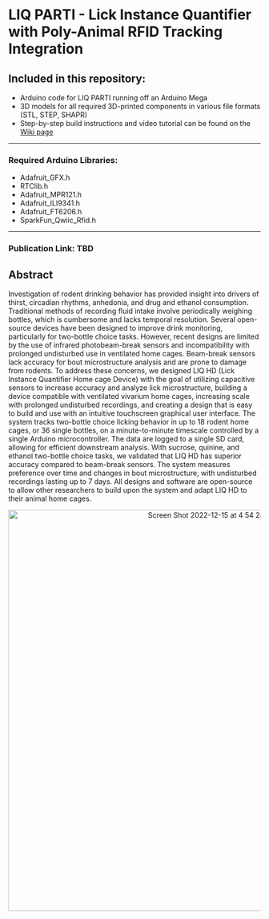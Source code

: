 # LIQ PARTI - Lick Instance Quantifier with Poly-Animal RFID Tracking Integration 

## Included in this repository:
  - Arduino code for LIQ PARTI running off an Arduino Mega
  - 3D models for all required 3D-printed components in various file formats (STL, STEP, SHAPR)
  - Step-by-step build instructions and video tutorial can be found on the [Wiki page](https://github.com/nickpetersen93/LIQ_HD/wiki/LIQ-HD---Step-by-Step-Tutorial "LIQ HD - Step-by-Step Tutorial")
  
------------------------------------------------------------------

### Required Arduino Libraries:
  - Adafruit_GFX.h
  - RTClib.h
  - Adafruit_MPR121.h
  - Adafruit_ILI9341.h
  - Adafruit_FT6206.h
  - SparkFun_Qwiic_Rfid.h
  
------------------------------------------------------------------

### Publication Link: TBD


## Abstract

Investigation of rodent drinking behavior has provided insight into drivers of thirst, circadian rhythms, anhedonia, and drug and ethanol consumption. Traditional methods of recording fluid intake involve periodically weighing bottles, which is cumbersome and lacks temporal resolution. Several open-source devices have been designed to improve drink monitoring, particularly for two-bottle choice tasks. However, recent designs are limited by the use of infrared photobeam-break sensors and incompatibility with prolonged undisturbed use in ventilated home cages. Beam-break sensors lack accuracy for bout microstructure analysis and are prone to damage from rodents. To address these concerns, we designed LIQ HD (Lick Instance Quantifier Home cage Device) with the goal of utilizing capacitive sensors to increase accuracy and analyze lick microstructure, building a device compatible with ventilated vivarium home cages, increasing scale with prolonged undisturbed recordings, and creating a design that is easy to build and use with an intuitive touchscreen graphical user interface. The system tracks two-bottle choice licking behavior in up to 18 rodent home cages, or 36 single bottles, on a minute-to-minute timescale controlled by a single Arduino microcontroller. The data are logged to a single SD card, allowing for efficient downstream analysis. With sucrose, quinine, and ethanol two-bottle choice tasks, we validated that LIQ HD has superior accuracy compared to beam-break sensors. The system measures preference over time and changes in bout microstructure, with undisturbed recordings lasting up to 7 days. All designs and software are open-source to allow other researchers to build upon the system and adapt LIQ HD to their animal home cages.


<p align="center">
<img width="800" alt="Screen Shot 2022-12-15 at 4 54 24 PM" src="https://github.com/nickpetersen93/LIQ_PARTI/assets/86747820/ac5190c5-3204-40c8-a3d3-297990e5020e">
</p>
